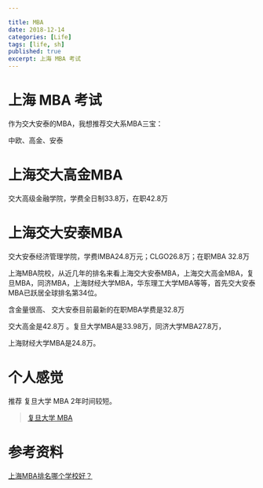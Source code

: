 ```yaml
---

title: MBA
date: 2018-12-14
categories: [Life]
tags: [life, sh]
published: true
excerpt: 上海 MBA 考试
---
```


# 上海 MBA 考试

作为交大安泰的MBA，我想推荐交大系MBA三宝：

中欧、高金、安泰


# 上海交大高金MBA

交大高级金融学院，学费全日制33.8万，在职42.8万

# 上海交大安泰MBA

交大安泰经济管理学院，学费IMBA24.8万元；CLGO26.8万；在职MBA 32.8万

上海MBA院校，从近几年的排名来看上海交大安泰MBA，上海交大高金MBA，复旦MBA，同济MBA，上海财经大学MBA，华东理工大学MBA等等，首先交大安泰MBA已跃居全球排名第34位。

含金量很高、 交大安泰目前最新的在职MBA学费是32.8万    

交大高金是42.8万  。复旦大学MBA是33.98万，同济大学MBA27.8万，  

上海财经大学MBA是24.8万。

# 个人感觉

推荐 复旦大学 MBA 2年时间较短。

> [复旦大学 MBA](http://www.fdsm.fudan.edu.cn/fdmba/info_survey.html)



# 参考资料

[上海MBA排名哪个学校好？](https://www.zhihu.com/question/23914807)

